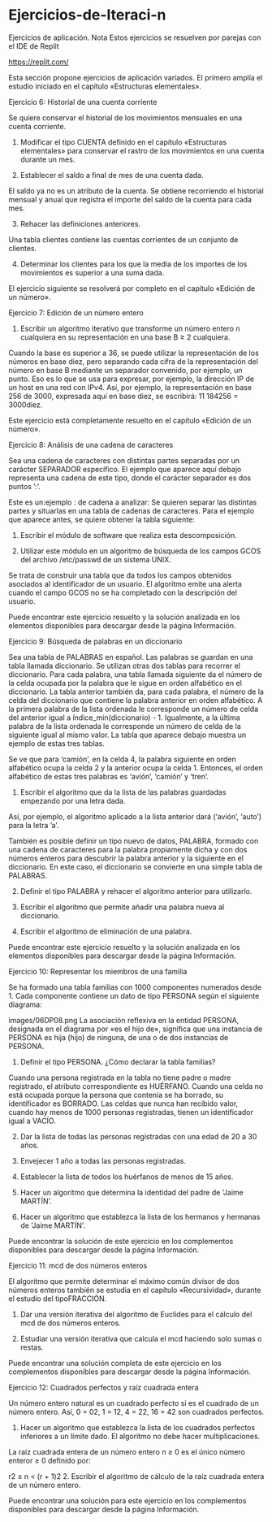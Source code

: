 # Ejercicios-de-Iteraci-n
Ejercicios de aplicación. Nota Estos ejercicios se resuelven por parejas con el IDE de Replit

https://replit.com/

Esta sección propone ejercicios de aplicación variados. El primero amplía el estudio iniciado en el capítulo «Estructuras elementales».

Ejercicio 6: Historial de una cuenta corriente



Se quiere conservar el historial de los movimientos mensuales en una cuenta corriente.

1. Modificar el tipo CUENTA definido en el capítulo «Estructuras elementales» para conservar el rastro de los movimientos en una cuenta durante un mes.

2. Establecer el saldo a final de mes de una cuenta dada.

El saldo ya no es un atributo de la cuenta. Se obtiene recorriendo el historial mensual y anual que registra el importe del saldo de la cuenta para cada mes.

3. Rehacer las definiciones anteriores.

Una tabla clientes contiene las cuentas corrientes de un conjunto de clientes.

4. Determinar los clientes para los que la media de los importes de los movimientos es superior a una suma dada.

El ejercicio siguiente se resolverá por completo en el capítulo «Edición de un número».

Ejercicio 7: Edición de un número entero



1. Escribir un algoritmo iterativo que transforme un número entero n cualquiera en su representación en una base B ≥ 2 cualquiera.

Cuando la base es superior a 36, se puede utilizar la representación de los números en base diez, pero separando cada cifra de la representación del número en base B mediante un separador convenido, por ejemplo, un punto. Eso es lo que se usa para expresar, por ejemplo, la dirección IP de un host en una red con IPv4. Así, por ejemplo, la representación en base 256 de 3000, expresada aquí en base diez, se escribirá: 11 184256 = 3000diez.

Este ejercicio está completamente resuelto en el capítulo «Edición de un número». 

Ejercicio 8: Análisis de una cadena de caracteres



Sea una cadena de caracteres con distintas partes separadas por un carácter SEPARADOR específico. El ejemplo que aparece aquí debajo representa una cadena de este tipo, donde el carácter separador es dos puntos ’:’.

Este es un:ejemplo : de cadena a analizar: 
Se quieren separar las distintas partes y situarlas en una tabla de cadenas de caracteres. Para el ejemplo que aparece antes, se quiere obtener la tabla siguiente:



1. Escribir el módulo de software que realiza esta descomposición.

2. Utilizar este módulo en un algoritmo de búsqueda de los campos GCOS del archivo /etc/passwd de un sistema UNIX.

Se trata de construir una tabla que da todos los campos obtenidos asociados al identificador de un usuario. El algoritmo emite una alerta cuando el campo GCOS no se ha completado con la descripción del usuario.

Puede encontrar este ejercicio resuelto y la solución analizada en los elementos disponibles para descargar desde la página Información.

Ejercicio 9: Búsqueda de palabras en un diccionario



Sea una tabla de PALABRAS en español. Las palabras se guardan en una tabla llamada diccionario. Se utilizan otras dos tablas para recorrer el diccionario. Para cada palabra, una tabla llamada siguiente da el número de la celda ocupada por la palabra que le sigue en orden alfabético en el diccionario. La tabla anterior también da, para cada palabra, el número de la celda del diccionario que contiene la palabra anterior en orden alfabético. A la primera palabra de la lista ordenada le corresponde un número de celda del anterior igual a índice_min(diccionario) - 1. Igualmente, a la última palabra de la lista ordenada le corresponde un número de celda de la siguiente igual al mismo valor. La tabla que aparece debajo muestra un ejemplo de estas tres tablas.




Se ve que para ‘camión’, en la celda 4, la palabra siguiente en orden alfabético ocupa la celda 2 y la anterior ocupa la celda 1. Entonces, el orden alfabético de estas tres palabras es ‘avión’, ‘camión’ y ‘tren’.

1. Escribir el algoritmo que da la lista de las palabras guardadas empezando por una letra dada.

Así, por ejemplo, el algoritmo aplicado a la lista anterior dará (‘avión’, ‘auto’) para la letra ’a’.

También es posible definir un tipo nuevo de datos, PALABRA, formado con una cadena de caracteres para la palabra propiamente dicha y con dos números enteros para descubrir la palabra anterior y la siguiente en el diccionario. En este caso, el diccionario se convierte en una simple tabla de PALABRAS.

2. Definir el tipo PALABRA y rehacer el algoritmo anterior para utilizarlo.

3. Escribir el algoritmo que permite añadir una palabra nueva al diccionario.

4. Escribir el algoritmo de eliminación de una palabra.

Puede encontrar este ejercicio resuelto y la solución analizada en los elementos disponibles para descargar desde la página Información.

Ejercicio 10: Representar los miembros de una familia





Se ha formado una tabla familias con 1000 componentes numerados desde 1. Cada componente contiene un dato de tipo PERSONA según el siguiente diagrama:

images/06DP08.png
La asociación reflexiva en la entidad PERSONA, designada en el diagrama por «es el hijo de», significa que una instancia de PERSONA es hija (hijo) de ninguna, de una o de dos instancias de PERSONA.

1. Definir el tipo PERSONA. ¿Cómo declarar la tabla familias?

Cuando una persona registrada en la tabla no tiene padre o madre registrado, el atributo correspondiente es HUÉRFANO. Cuando una celda no está ocupada porque la persona que contenía se ha borrado, su identificador es BORRADO. Las celdas que nunca han recibido valor, cuando hay menos de 1000 personas registradas, tienen un identificador igual a VACÍO.

2. Dar la lista de todas las personas registradas con una edad de 20 a 30 años.

3. Envejecer 1 año a todas las personas registradas.

4. Establecer la lista de todos los huérfanos de menos de 15 años.

5. Hacer un algoritmo que determina la identidad del padre de ’Jaime MARTÍN’.

6. Hacer un algoritmo que establezca la lista de los hermanos y hermanas de ’Jaime MARTÍN’.

Puede encontrar la solución de este ejercicio en los complementos disponibles para descargar desde la página Información.

Ejercicio 11: mcd de dos números enteros





El algoritmo que permite determinar el máximo común divisor de dos números enteros también se estudia en el capítulo «Recursividad», durante el estudio del tipoFRACCIÓN. 

1. Dar una versión iterativa del algoritmo de Euclides para el cálculo del mcd de dos números enteros.

2. Estudiar una versión iterativa que calcula el mcd haciendo solo sumas o restas.

Puede encontrar una solución completa de este ejercicio en los complementos disponibles para descargar desde la página Información.

Ejercicio 12: Cuadrados perfectos y raíz cuadrada entera





Un número entero natural es un cuadrado perfecto si es el cuadrado de un número entero. Así, 0 = 02, 1 = 12, 4 = 22, 16 = 42 son cuadrados perfectos.

1. Hacer un algoritmo que establezca la lista de los cuadrados perfectos inferiores a un límite dado. El algoritmo no debe hacer multiplicaciones.

La raíz cuadrada entera de un número entero n ≥ 0 es el único número enteror ≥ 0 definido por:

r2 ≤ n < (r + 1)2 
2. Escribir el algoritmo de cálculo de la raíz cuadrada entera de un número entero.

Puede encontrar una solución para este ejercicio en los complementos disponibles para descargar desde la página Información.

